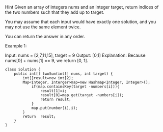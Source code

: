 
Hint
Given an array of integers nums and an integer target, return indices of the two numbers such that they add up to target.

You may assume that each input would have exactly one solution, and you may not use the same element twice.

You can return the answer in any order.

 

Example 1:

Input: nums = [2,7,11,15], target = 9
Output: [0,1]
Explanation: Because nums[0] + nums[1] == 9, we return [0, 1].

```
class Solution {
    public int[] twoSum(int[] nums, int target) {
        int[]result=new int[2];
        Map<Integer, Interger>map=new Hashmap<Integer, Integer>();
            if(map.containsKey(target -numbers[i])){
                result[1]=i;
                result[0]=map.get(target -numbers[i]);
                return result;
            }
            map.put(number[i],i);
        }
        return  result;
    }
}
```


